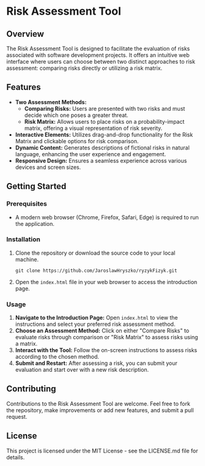 # Risk Assessment Tool

## Overview
The Risk Assessment Tool is designed to facilitate the evaluation of risks associated with software development projects. It offers an intuitive web interface where users can choose between two distinct approaches to risk assessment: comparing risks directly or utilizing a risk matrix.

## Features
- **Two Assessment Methods:**
  - **Comparing Risks:** Users are presented with two risks and must decide which one poses a greater threat.
  - **Risk Matrix:** Allows users to place risks on a probability-impact matrix, offering a visual representation of risk severity.
- **Interactive Elements:** Utilizes drag-and-drop functionality for the Risk Matrix and clickable options for risk comparison.
- **Dynamic Content:** Generates descriptions of fictional risks in natural language, enhancing the user experience and engagement.
- **Responsive Design:** Ensures a seamless experience across various devices and screen sizes.

## Getting Started

### Prerequisites
- A modern web browser (Chrome, Firefox, Safari, Edge) is required to run the application.

### Installation
1. Clone the repository or download the source code to your local machine.
   ```
   git clone https://github.com/JaroslawHryszko/ryzykFizyk.git
   ```
2. Open the `index.html` file in your web browser to access the introduction page.

### Usage
1. **Navigate to the Introduction Page:** Open `index.html` to view the instructions and select your preferred risk assessment method.
2. **Choose an Assessment Method:** Click on either "Compare Risks" to evaluate risks through comparison or "Risk Matrix" to assess risks using a matrix.
3. **Interact with the Tool:** Follow the on-screen instructions to assess risks according to the chosen method.
4. **Submit and Restart:** After assessing a risk, you can submit your evaluation and start over with a new risk description.

## Contributing
Contributions to the Risk Assessment Tool are welcome. Feel free to fork the repository, make improvements or add new features, and submit a pull request.

## License
This project is licensed under the MIT License - see the LICENSE.md file for details.
